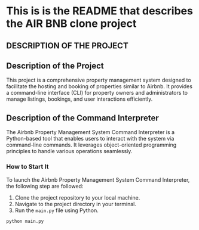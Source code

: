# This is is the README that describes the AIR BNB clone project

## DESCRIPTION OF THE PROJECT


## Description of the Project
This project is a comprehensive property management system designed to facilitate the hosting and booking of properties similar to Airbnb. It provides a command-line interface (CLI) for property owners and administrators to manage listings, bookings, and user interactions efficiently.

## Description of the Command Interpreter
The Airbnb Property Management System Command Interpreter is a Python-based tool that enables users to interact with the system via command-line commands. It leverages object-oriented programming principles to handle various operations seamlessly.

### How to Start It
To launch the Airbnb Property Management System Command Interpreter, the following step are followed:
1. Clone the project repository to your local machine.
2. Navigate to the project directory in your terminal.
3. Run the `main.py` file using Python.

```bash
python main.py
